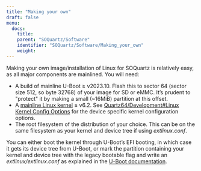 ```yaml
---
title: "Making your own"
draft: false
menu:
  docs:
    title:
    parent: "SOQuartz/Software"
    identifier: "SOQuartz/Software/Making_your_own"
    weight: 
---
```


Making your own image/installation of Linux for SOQuartz is relatively easy, as all major components are mainlined. You will need:

* A build of mainline U-Boot &ge; v2023.10. Flash this to sector 64 (sector size 512, so byte 32768) of your image for SD or eMMC. It’s prudent to "protect" it by making a small (~16MiB) partition at this offset.
* A [mainline Linux kernel](https://www.kernel.org/) &ge; v6.2. See [Quartz64/Development#Linux Kernel Config Options](/documentation/Quartz64/Development/#linux_kernel_config_options) for the device specific kernel configuration options.
* The root filesystem of the distribution of your choice. This can be on the same filesystem as your kernel and device tree if using _extlinux.conf_.

You can either boot the kernel through U-Boot’s EFI booting, in which case it gets its device tree from U-Boot, or mark the partition containing your kernel and device tree with the legacy bootable flag and write an _extlinux/extlinux.conf_ as explained in the [U-Boot documentation](https://u-boot.readthedocs.io/en/latest/develop/distro.html#boot-configuration-files).

